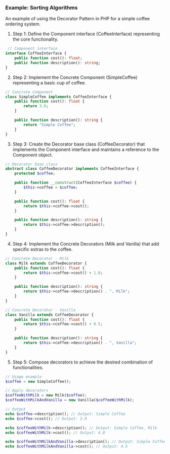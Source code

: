 ### Example: Sorting Algorithms
An example of using the Decorator Pattern in PHP for a simple coffee ordering system.

1. Step 1: Define the Component interface (CoffeeInterface) representing the core functionality.
```php
 // Component interface
interface CoffeeInterface {
    public function cost(): float;
    public function description(): string;
}

```
2. Step 2: Implement the Concrete Component (SimpleCoffee) representing a basic cup of coffee.
```php
// Concrete Component
class SimpleCoffee implements CoffeeInterface {
    public function cost(): float {
        return 3.0;
    }

    public function description(): string {
        return "Simple Coffee";
    }
}

```
3. Step 3: Create the Decorator base class (CoffeeDecorator) that implements the Component interface and maintains a reference to the Component object.
```php
// Decorator base class
abstract class CoffeeDecorator implements CoffeeInterface {
    protected $coffee;

    public function __construct(CoffeeInterface $coffee) {
        $this->coffee = $coffee;
    }

    public function cost(): float {
        return $this->coffee->cost();
    }

    public function description(): string {
        return $this->coffee->description();
    }
}

```
4. Step 4: Implement the Concrete Decorators (Milk and Vanilla) that add specific extras to the coffee.
```php
// Concrete Decorator - Milk
class Milk extends CoffeeDecorator {
    public function cost(): float {
        return $this->coffee->cost() + 1.0;
    }

    public function description(): string {
        return $this->coffee->description() . ", Milk";
    }
}

// Concrete Decorator - Vanilla
class Vanilla extends CoffeeDecorator {
    public function cost(): float {
        return $this->coffee->cost() + 0.5;
    }

    public function description(): string {
        return $this->coffee->description() . ", Vanilla";
    }
}

```
5. Step 5: Compose decorators to achieve the desired combination of functionalities.
```php
// Usage example
$coffee = new SimpleCoffee();

// Apply decorators
$coffeeWithMilk = new Milk($coffee);
$coffeeWithMilkAndVanilla = new Vanilla($coffeeWithMilk);

// Output
echo $coffee->description(); // Output: Simple Coffee
echo $coffee->cost(); // Output: 3.0

echo $coffeeWithMilk->description(); // Output: Simple Coffee, Milk
echo $coffeeWithMilk->cost(); // Output: 4.0

echo $coffeeWithMilkAndVanilla->description(); // Output: Simple Coffee, Milk, Vanilla
echo $coffeeWithMilkAndVanilla->cost(); // Output: 4.5

```